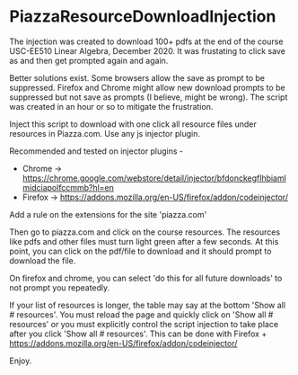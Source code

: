 # PiazzaResourceDownloadInjection

The injection was created to download 100+ pdfs at the end of the course USC-EE510 Linear Algebra, December 2020.
It was frustating to click save as and then get prompted again and again.

Better solutions exist. Some browsers allow the save as prompt to be suppressed. 
Firefox and Chrome might allow new download prompts to be suppressed but not save as prompts (I believe, might be wrong).
The script was created in an hour or so to mitigate the frustration.

Inject this script to download with one click all resource files under resources in Piazza.com. Use any js injector plugin.

Recommended and tested on injector plugins -

- Chrome -> https://chrome.google.com/webstore/detail/injector/bfdonckegflhbiamlmidciapolfccmmb?hl=en
- Firefox -> https://addons.mozilla.org/en-US/firefox/addon/codeinjector/

Add a rule on the extensions for the site 'piazza.com'

Then go to piazza.com and click on the course resources.
The resources like pdfs and other files must turn light green after a few seconds. 
At this point, you can click on the pdf/file to download and it should prompt to download the file. 

On firefox and chrome, you can select 'do this for all future downloads' to not prompt you repeatedly.


If your list of resources is longer, the table may say at the bottom  'Show all # resources'.
You must reload the page and quickly click on 'Show all # resources' or you must explicitly control the script injection to take place after
you click 'Show all # resources'. This can be done with Firefox + https://addons.mozilla.org/en-US/firefox/addon/codeinjector/


Enjoy.


